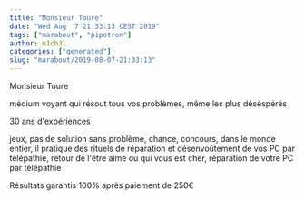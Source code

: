```yaml
---
title: "Monsieur Toure"
date: "Wed Aug  7 21:33:13 CEST 2019"
tags: ["marabout", "pipotron"]
author: m1ch3l
categories: ["generated"]
slug: "marabout/2019-08-07-21:33:13"
---
```


Monsieur Toure

médium voyant qui résout tous vos problèmes, même les plus déséspérés

30 ans d'expériences

jeux, pas de solution sans problème, chance, concours, dans le monde entier, il pratique des rituels de réparation et désenvoûtement de vos PC par télépathie, retour de l'être aimé ou qui vous est cher, réparation de votre PC par télépathie

Résultats garantis 100% après paiement de 250€
